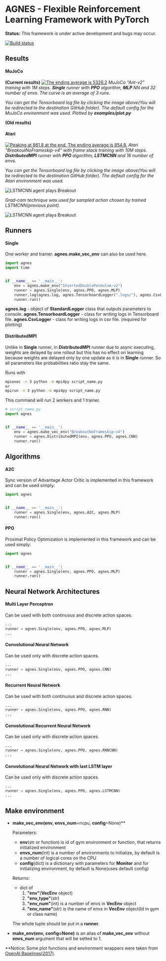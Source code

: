 # AGNES - Flexible Reinforcement Learning Framework with PyTorch

**Status:** This framework is under active development and bugs may occur.

[![Build status](https://travis-ci.org/rotinov/AGNES.svg?branch=master)](https://travis-ci.org/rotinov/AGNES)

## Results
#### MuJoCo
**(Current results)**
[![The ending average is 5326.2](results/MuJoCo/reward_per_timestep.svg?raw=true&sanitize=true)](results/MuJoCo/Ant-v2_MLP)
*MuJoCo "Ant-v2" training with 1M steps. **Single** runner with **PPO** algorithm, **MLP** NN and 32 number of envs. The curve is an average of 3 runs.*

*You can get the Tensorboard log file by clicking the image above(You will be redirected to the destination GitHub folder). The default config for the MuJoCo environment was used. Plotted by **examples/plot.py***

**(Old results)**
#### Atari
[![Peaking at 861.8 at the end. The ending average is 854.8.](results/Atari-BreakoutNoFrameskip-v4-PPO-10M/reward_per_update.svg?raw=true&sanitize=true)](results/Atari-BreakoutNoFrameskip-v4-PPO-10M)
*Atari "BreakoutNoFrameskip-v4" with frame stack training with 10M steps. **DistributedMPI** runner with **PPO** algorithm, **LSTMCNN** and 16 number of envs.*

*You can get the Tensorboard log file by clicking the image above(You will be redirected to the destination GitHub folder). The default config for the Atari environment was used.*

![LSTMCNN agent plays Breakout](results/Atari-BreakoutNoFrameskip-v4-PPO-10M/Breakout-LSTMCNN.gif)

*Grad-cam technique was used for sampled action chosen by trained LSTMCNN(previous point).*

![LSTMCNN agent plays Breakout](results/Atari-BreakoutNoFrameskip-v4-PPO-10M/Breakout-LSTMCNN-Grad-Cam.gif)

## Runners
#### Single

One worker and trainer. **agnes.make_vec_env** can also be used here.

```python
import agnes
import time


if __name__ == '__main__':
    env = agnes.make_env("InvertedDoublePendulum-v2")
    runner = agnes.Single(env, agnes.PPO, agnes.MLP)
    runner.log(agnes.log, agnes.TensorboardLogger(".logs/"), agnes.CsvLogger(".logs/"))
    runner.run()

```

**agnes.log** - object of **StandardLogger** class that outputs parameters to console.
**agnes.TensorboardLogger** - class for writing logs in Tensorboard file.
**agnes.CsvLogger** - class for writing logs in csv file. (required for plotting)


#### DistributedMPI

Unlike in **Single** runner, in **DistributedMPI** runner due to async executing, weights are delayed by one rollout but this has no effect on learning because weights are delayed only by one update as it is in **Single** runner. So all parameters like probabilities ratio stay the same.

Runs with

```bash
mpiexec -n 3 python -m mpi4py script_name.py
or
mpirun -n 3 python -m mpi4py script_name.py
```
This command will run 2 workers and 1 trainer.
```python
# script_name.py
import agnes


if __name__ == '__main__':
    env = agnes.make_vec_env("BreakoutNoFrameskip-v4")
    runner = agnes.DistributedMPI(env, agnes.PPO, agnes.CNN)
    runner.run()

```

## Algorithms
#### A2C
Sync version of Advantage Actor Critic is implemented in this framework and can be used simply:
```python
import agnes


if __name__ == '__main__':
    runner = agnes.Single(env, agnes.A2C, agnes.MLP)
    runner.run()

```

#### PPO
Proximal Policy Optimization is implemented in this framework and can be used simply:
```python
import agnes


if __name__ == '__main__':
    runner = agnes.Single(env, agnes.PPO, agnes.MLP)
    runner.run()

```

## Neural Network Architectures

#### Multi Layer Perceptron

Can be used with both continuous and discrete action spaces.
```python
...
runner = agnes.Single(env, agnes.PPO, agnes.MLP)
...
```

#### Convolutional Neural Network

Can be used only with discrete action spaces.
```python
...
runner = agnes.Single(env, agnes.PPO, agnes.CNN)
...
```

#### Recurrent Neural Network

Can be used with both continuous and discrete action spaces.
```python
...
runner = agnes.Single(env, agnes.PPO, agnes.RNN)
...
```

#### Convolutional Recurrent Neural Network

Can be used only with discrete action spaces.
```python
...
runner = agnes.Single(env, agnes.PPO, agnes.RNNCNN)
...
```

#### Convolutional Neural Network with last LSTM layer
Can be used only with discrete action spaces.
```python
...
runner = agnes.Single(env, agnes.PPO, agnes.LSTMCNN)
...
```

## Make environment
* **make_vec_env(env, envs_num**=ncpu, **config**=None)**

    Parameters:
    * **env**(str or function) is id of gym environment or function, that returns initialized environment
    * **envs_num**(int) is a number of environments to initialize, by default is a number of logical cores on the CPU
    * **config**(dict) is a dictionary with parameters for **Monitor** and for initializing environment, by default is None(uses default config)

    Returns:
    * dict of
        1. **"env"**(**VecEnv** object)
        2. **"env_type"**(str)
        3. **"env_num"**(int) is a number of envs in **VecEnv** object
        4. **"env_name"**(str) is the name of envs in **VecEnv** object(Id in gym or class name)
    
    The whole tuple should be put in a **runner**.

* **make_env(env, config=None)** is an alias of **make_vec_env** without **envs_num** argument that will be setted to 1.

**Notice: Some plot functions and environment wrappers were taken from [OpenAI Baselines(2017)](https://github.com/openai/baselines).